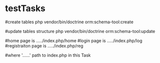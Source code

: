 # testTasks

#create tables
php vendor/bin/doctrine orm:schema-tool:create

#update tables structure
php vendor/bin/doctrine orm:schema-tool:update

#home page is
...../index.php/home
#login page is
...../index.php/log
#registraiton page is
...../index.php/reg

#where '......' path to index.php in this Task
